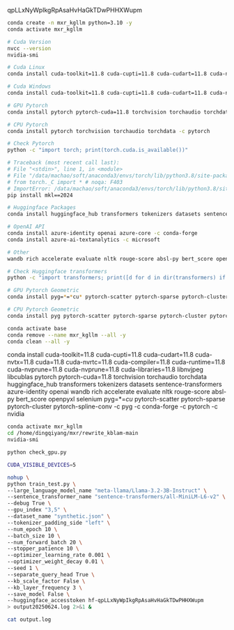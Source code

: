 qpLLxNyWpIkgRpAsaHvHaGkTDwPHHXWupm

```bash
conda create -n mxr_kgllm python=3.10 -y
conda activate mxr_kgllm

# Cuda Version
nvcc --version
nvidia-smi

# Cuda Linux
conda install cuda-toolkit=11.8 cuda-cupti=11.8 cuda-cudart=11.8 cuda-nvtx=11.8 cuda=11.8 cuda-nvrtc=11.8 cuda-compiler=11.8 cuda-runtime=11.8 cuda-nvprune=11.8 cuda-nvprune=11.8 cuda-libraries=11.8 -c nvidia

# Cuda Windows
conda install cuda-toolkit=11.8 cuda-cupti=11.8 cuda-cudart=11.8 cuda-nvtx=11.8 cuda=11.8 cuda-nvrtc=11.8 cuda-compiler=11.8 cuda-runtime=11.8 cuda-nvprune=11.8 cuda-nvprune=11.8 cuda-libraries=11.8 libnvjpeg libcublas -c nvidia

# GPU Pytorch
conda install pytorch pytorch-cuda=11.8 torchvision torchaudio torchdata -c pytorch

# CPU Pytorch
conda install pytorch torchvision torchaudio torchdata -c pytorch

# Check Pytorch
python -c "import torch; print(torch.cuda.is_available())"

# Traceback (most recent call last):
# File "<stdin>", line 1, in <module>
# File "/data/machao/soft/anaconda3/envs/torch/lib/python3.8/site-packages/torch/__init__.py", line 197, in <module>
# from torch._C import * # noqa: F403
# ImportError: /data/machao/soft/anaconda3/envs/torch/lib/python3.8/site-packages/torch/lib/libtorch_cpu.so: undefined symbol: iJIT_NotifyEvent
pip install mkl==2024

# Huggingface Packages
conda install huggingface_hub transformers tokenizers datasets sentence-transformers

# OpenAI API
conda install azure-identity openai azure-core -c conda-forge
conda install azure-ai-textanalytics -c microsoft

# Other
wandb rich accelerate evaluate nltk rouge-score absl-py bert_score openpyxl selenium -c conda-forge

# Check Huggingface transformers
python -c "import transformers; print([d for d in dir(transformers) if "GenerationMixin" in d])"

# GPU Pytorch Geometric 
conda install pyg=*=*cu* pytorch-scatter pytorch-sparse pytorch-cluster pytorch-spline-conv -c pyg

# CPU Pytorch Geometric 
conda install pyg pytorch-scatter pytorch-sparse pytorch-cluster pytorch-spline-conv -c pyg

conda activate base
conda remove --name mxr_kgllm --all -y
conda clean --all -y
```

conda install cuda-toolkit=11.8 cuda-cupti=11.8 cuda-cudart=11.8 cuda-nvtx=11.8 cuda=11.8 cuda-nvrtc=11.8 cuda-compiler=11.8 cuda-runtime=11.8 cuda-nvprune=11.8 cuda-nvprune=11.8 cuda-libraries=11.8 libnvjpeg libcublas pytorch pytorch-cuda=11.8 torchvision torchaudio torchdata huggingface_hub transformers tokenizers datasets sentence-transformers azure-identity openai wandb rich accelerate evaluate nltk rouge-score absl-py bert_score openpyxl selenium pyg=*=*cu* pytorch-scatter pytorch-sparse pytorch-cluster pytorch-spline-conv -c pyg -c conda-forge -c pytorch -c nvidia


```bash
conda activate mxr_kgllm
cd /home/dingqiyang/mxr/rewrite_kblam-main
nvidia-smi

python check_gpu.py

CUDA_VISIBLE_DEVICES=5

nohup \
python train_test.py \
--large_language_model_name "meta-llama/Llama-3.2-3B-Instruct" \
--sentence_transformer_name "sentence-transformers/all-MiniLM-L6-v2" \
--debug True \
--gpu_index "3,5" \
--dataset_name "synthetic.json" \
--tokenizer_padding_side "left" \
--num_epoch 10 \
--batch_size 10 \
--num_forward_batch 20 \
--stopper_patience 10 \
--optimizer_learning_rate 0.001 \
--optimizer_weight_decay 0.01 \
--seed 1 \
--separate_query_head True \
--kb_scale_factor False \
--kb_layer_frequency 3 \
--save_model False \
--huggingface_accesstoken hf-qpLLxNyWpIkgRpAsaHvHaGkTDwPHHXWupm
> output20250624.log 2>&1 &

cat output.log

```
